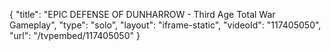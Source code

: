 {
    "title": "EPIC DEFENSE OF DUNHARROW - Third Age Total War Gameplay",
    "type": "solo",
    "layout": "iframe-static",
    "videoId": "117405050",
    "url": "\/tvpembed\/117405050"
}
